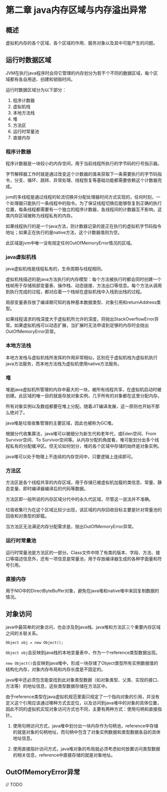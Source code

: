 # 第二章 java内存区域与内存溢出异常

## 概述

虚拟机内存的各个区域、各个区域的作用、服务对象以及其中可能产生的问题。

## 运行时数据区域

JVM在执行java程序时会将它管理的内存划分为若干个不同的数据区域，每个区域都有各自用途、创建和销毁时间。

运行时数据区域分为以下部分：

1. 程序计数器
2. 虚拟机栈
3. 本地方法栈
4. 堆
5. 方法区
6. 运行时常量池
7. 直接内存

### 程序计数器

程序计数器是一块较小的内存空间，用于当前线程所执行的字节码的行号指示器。

字节解释器工作时就是通过改变这个计数器的值来获取下一条需要执行的字节码指令，分支、循环、跳转、异常处理、线程恢复等基础功能都需要依赖这个计数器完成。

jvm的多线程是通过线程的轮流切换并分配处理器时间方式实现的，任何时刻，一个处理器只能执行一条线程中的指令。为了保证线程切换后能够恢复到正确的执行位置，每条线程都需要有一个独立的程序计数器，各线程间的计数器互不影响，这类内存区域被称为线程私有的内存。

如果线程执行的是一个java方法，则计数器记录的是正在执行的虚拟机字节码指令地址；如果正在执行的是native方法，这个计数器值则为空。

此区域是jvm中唯一没有规定任何OutOfMemoryError情况的区域。

### java虚拟机栈

java虚拟机栈是线程私有的，生命周期与线程相同。

虚拟机栈描述的是java方法执行的内存模型：每个方法被执行时都会同时创建一个栈帧用于存储局部变量表、操作栈、动态链接、方法出口等信息。每个方法从调用到执行完成的过程，都对应着一个栈帧在虚拟机栈中入栈到出栈的过程。

局部变量表存放了编译期可知的各种基本数据类型、对象引用和returnAddress类型。

如果线程请求的栈深度大于虚拟机所允许的深度，将抛出StackOverflowError异常。如果虚拟机栈可以动态扩展，当扩展时无法申请到足够的内存时会抛出OutOfMemoryError异常。

### 本地方法栈

本地方发栈与虚拟机栈所发挥的作用非常相似，区别在于虚拟机栈为虚拟机执行java方法服务，而本地方法栈为虚拟机使用native方法服务。

### 堆

堆是java虚拟机所管理的内存中最大的一块，被所有线程共享，在虚拟机启动时被创建。此区域的唯一目的就是存放对象实例，几乎所有的对象都在这里分配内存。

所有对象实例以及数组都要在堆上分配。随着JIT编译发展，这一原则也开始不那么绝对了。

java堆是垃圾收集管理的主要区域，因此也被称为GC堆。

根据分代收集算法，java堆可以被细分为新生代和老年代，或Eden空间、From Survivor空间、To Survivor空间等。从内存分配的角度看，堆可能划分出多个线程私有的分配缓冲区。但无论如何划分，堆的各个区域中存储的始终是对象实例。

java堆可以处于物理上不连续的内存空间中，只要逻辑上连续即可。

### 方法区

方法区是各个线程共享的内存区域，用于存储已被虚拟机加载的类信息、常量、静态变量、即时编译器编译后的代码等数据。

方法区即一般所说的内存区域分代中的永久代区域，尽管这一说法并不准确。

垃圾收集行为在这个区域比较少出现，该区域的内存回收目标主要是针对常量池的回收和对类型的卸载。

当方法区无法满足内存分配需求是，抛出OutOfMemoryError异常。

### 运行时常量池

运行时常量池是方法区的一部分。Class文件中除了有类的版本、字段、方法、接口等描述信息外，还有一项信息是常量池，用于存放编译器生成的各种字面量和符号引用。

### 直接内存

用于NIO中的DirectByteBuffer对象，避免在java堆和native堆中来回复制数据的情况。

## 对象访问

java中最简单的对象访问，也会涉及到java栈、java堆和方法区三个重要内存区域之间的关联关系。

	Object obj = new Object();

`Object obj`会反映到java栈的本地变量表中，作为一个reference类型数据出现。

`new Object()`会反映到java堆中，形成一块存储了Object类型所有实例数据值的结构化内存，对象内存布局和内存长度是不固定的。

java堆中还必须包含能查找到此对象类型数据（如对象类型、父类、实现的接口、方法等）的地址信息，这些类型数据存储在方法区中。

由于reference类型在java虚拟机规范里面只规定了一个指向对象的引用，并没有定义这个引用应该通过哪种方式去定位，以及访问到java堆中的对象的具体位置，因此不同的虚拟机实现对象访问方式也不同，主要有两种方式：使用句柄和直接指针。

1. 使用句柄访问方式，java堆中划分出一块内存作为句柄池，reference中存储的就是对象的句柄地址，而句柄中包含了对象实例数据和类型数据各自的具体地址信息。

2. 使用直接指针访问方式，java堆对象的布局就必须考虑如何放置访问类型数据的相关信息，reference中直接存储的就是对象地址。

## OutOfMemoryError异常

// TODO
